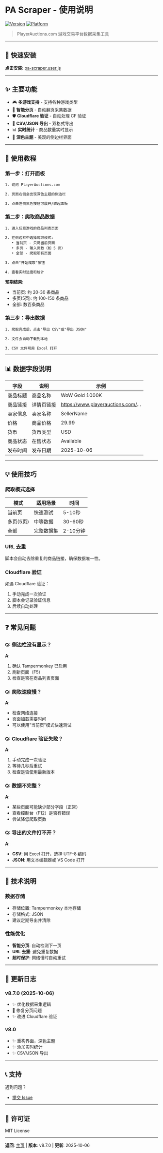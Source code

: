 # PA Scraper - 使用说明

[![Version](https://img.shields.io/badge/version-8.7.0-blue.svg)](https://github.com/a1006542588/game-scraper-collection)
[![Platform](https://img.shields.io/badge/platform-PlayerAuctions-orange.svg)](https://www.playerauctions.com)

> PlayerAuctions.com 游戏交易平台数据采集工具

---

## 🚀 快速安装

**点击安装**: [pa-scraper.user.js](https://github.com/a1006542588/game-scraper-collection/raw/main/PA-Project/pa-scraper.user.js)

---

## ✨ 主要功能

- 🎮 **多游戏支持** - 支持各种游戏类型
- 🔄 **智能分页** - 自动翻页采集数据
- 🛡️ **Cloudflare 验证** - 自动处理 CF 验证
- 💾 **CSV/JSON 导出** - 双格式导出
- 📊 **实时统计** - 商品数量实时显示
- 🎨 **深色主题** - 美观的侧边栏界面

---

## 📝 使用教程

### 第一步：打开面板

```
1. 访问 PlayerAuctions.com

2. 页面右侧会出现深色主题的侧边栏

3. 点击左侧紫色按钮可展开/收起面板
```

### 第二步：爬取商品数据

```
1. 进入任意游戏的商品列表页面

2. 在侧边栏中选择爬取模式:
   • 当前页 - 只爬当前页面
   • 多页 - 输入页数（如 5 页）
   • 全部 - 爬取所有页面

3. 点击"开始爬取"按钮

4. 查看实时进度和统计
```

**预期结果**:
- 当前页: 约 20-30 条商品
- 多页(5页): 约 100-150 条商品
- 全部: 数百条商品

### 第三步：导出数据

```
1. 爬取完成后，点击"导出 CSV"或"导出 JSON"

2. 文件会自动下载到本地

3. CSV 文件可用 Excel 打开
```

---

## 📊 数据字段说明

| 字段 | 说明 | 示例 |
|-----|------|------|
| 商品标题 | 商品名称 | WoW Gold 1000K |
| 商品链接 | 详情页链接 | https://www.playerauctions.com/... |
| 卖家信息 | 卖家名称 | SellerName |
| 价格 | 商品价格 | 29.99 |
| 货币 | 货币类型 | USD |
| 商品状态 | 在售状态 | Available |
| 发布时间 | 发布日期 | 2025-10-06 |

---

## 💡 使用技巧

### 爬取模式选择

| 模式 | 适用场景 | 时间 |
|-----|---------|------|
| 当前页 | 快速测试 | 5-10秒 |
| 多页(5页) | 中等数据 | 30-60秒 |
| 全部 | 完整数据集 | 2-10分钟 |

### URL 去重

脚本会自动去除重复的商品链接，确保数据唯一性。

### Cloudflare 验证

如遇 Cloudflare 验证：
1. 手动完成一次验证
2. 脚本会记录验证信息
3. 后续自动处理

---

## ❓ 常见问题

### Q: 侧边栏没有显示？

**A**: 
1. 确认 Tampermonkey 已启用
2. 刷新页面（F5）
3. 检查是否在商品列表页面

### Q: 爬取速度慢？

**A**: 
- 检查网络连接
- 页面加载需要时间
- 可以使用"当前页"模式快速测试

### Q: Cloudflare 验证失败？

**A**: 
1. 手动完成一次验证
2. 等待几秒后重试
3. 检查是否使用最新版本

### Q: 数据不完整？

**A**: 
- 某些页面可能缺少部分字段（正常）
- 查看控制台（F12）是否有错误
- 尝试降低爬取页数

### Q: 导出的文件打不开？

**A**: 
- **CSV**: 用 Excel 打开，选择 UTF-8 编码
- **JSON**: 用文本编辑器或 VS Code 打开

---

## 🔧 技术说明

### 数据存储

- 存储位置: Tampermonkey 本地存储
- 存储格式: JSON
- 建议定期导出并清除

### 性能优化

- **智能分页**: 自动检测下一页
- **URL 去重**: 避免重复数据
- **超时保护**: 网络慢时自动重试

---

## 📄 更新日志

### v8.7.0 (2025-10-06)
- ✨ 优化数据采集逻辑
- 🐛 修复分页问题
- ✨ 改进 Cloudflare 验证

### v8.0
- ✨ 重构界面，深色主题
- ✨ 添加实时统计
- ✨ CSV/JSON 导出

---

## 📞 支持

遇到问题？

- [提交 Issue](https://github.com/a1006542588/game-scraper-collection/issues)

---

## 📜 许可证

MIT License

---

**返回**: [主页](../README.md) | **版本**: v8.7.0 | **更新**: 2025-10-06
